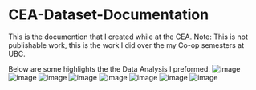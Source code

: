 # CEA-Dataset-Documentation

This is the documention that I created while at the CEA. Note: This is not publishable work, this is the work I did over the my Co-op semesters at UBC.

Below are some highlights the the Data Analysis I preformed. 
![image](https://user-images.githubusercontent.com/20325116/206877149-541c8983-5562-43cd-af19-194b9677f197.png)
![image](https://user-images.githubusercontent.com/20325116/206877157-c4e2d621-a932-41d3-8656-b7043fcf6332.png)
![image](https://user-images.githubusercontent.com/20325116/206877136-0ac21d63-1043-420d-bcfd-1c10d2073693.png)
![image](https://user-images.githubusercontent.com/20325116/206877174-4ea16c26-dc1a-44f1-ada7-cd7aa247816f.png)
![image](https://user-images.githubusercontent.com/20325116/206877182-dcb29119-3695-4d4d-b71b-c4755e6dde7c.png)
![image](https://user-images.githubusercontent.com/20325116/206877164-cf2d5ade-7fe7-4f17-b8b2-c6b54e096978.png)
![image](https://user-images.githubusercontent.com/20325116/206877188-0278245d-f3c6-42f0-99ef-b250293b33ed.png)
![image](https://user-images.githubusercontent.com/20325116/206877101-d972dc86-0e8c-4899-b8c9-582a2502496d.png)


